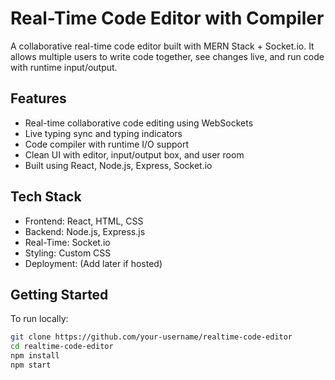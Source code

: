 # Real-Time Code Editor with Compiler

A collaborative real-time code editor built with MERN Stack + Socket.io. It allows multiple users to write code together, see changes live, and run code with runtime input/output.

## Features
- Real-time collaborative code editing using WebSockets
- Live typing sync and typing indicators
- Code compiler with runtime I/O support
- Clean UI with editor, input/output box, and user room
- Built using React, Node.js, Express, Socket.io

## Tech Stack
- Frontend: React, HTML, CSS
- Backend: Node.js, Express.js
- Real-Time: Socket.io
- Styling: Custom CSS
- Deployment: (Add later if hosted)

## Getting Started
To run locally:
```bash
git clone https://github.com/your-username/realtime-code-editor
cd realtime-code-editor
npm install
npm start
